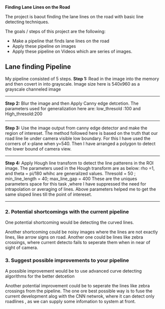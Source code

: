 **Finding Lane Lines on the Road**

The project is baout finding the lane lines on the road with basic line detecting techniques.

The goals / steps of this project are the following:
* Make a pipeline that finds lane lines on the road
* Apply these pipeline on images
* Apply these pipeline on Videos which are series of images.


Lane finding Pipeline
---
My pipeline consisted of 5 steps. 
**Step 1:**  Read in the image into the memory and then covert in into grayscale.
Image size here is 540x960 as a grayscale channeled image

[image1]: ./test_images/solidYellowLeft_gray.jpg "Grayscale"

---

**Step 2:**  Blur the image and then Apply Canny edge detcetion.
The parameters used for generalization here are: low_thresold :100 and High_thresold:200

[image2]: ./test_images/solidYellowLeft_canny.jpg "Grayscale"

---
**Step 3:**  Use the image output from canny edge detector and make the region of intereset.
The method followed here is based on the truth that our road line lie under camera visible low boundary.
For this I have used the corners of x-plane when y=540.
Then I have arranged a polygon to detect the lower bound of camera view.

---
**Step 4:**  Apply Hough line transform to detect the line patterens in the ROI image.
The parameters used in the Hough transform are as below:
rho =1, and theta = pi/180 whihc are generailzed values.
Thresold = 50 ; min_line_length = 40; max_line_gap = 400
These are the uniques parameters space for this task ,where I have suppressed the need for intrapolation or averaging of lines.
Above parameters helped me to get the same sloped lines till the point of intereset.

[image3]: ./test_images/solidYellowLeft_out.jpg "Grayscale"
	
---


### 2. Potential shortcomings with the current pipeline


One potential shortcoming would be detecting the curved lines.

Another shortcoming could be noisy images where the lines are not exactly lines, like arrow signs on road.
Another one could be lines like zebra crossings, where current detecto fails to seperate them when in near of sight of camera.


### 3. Suggest possible improvements to your pipeline

A possible improvement would be to use advanced curve detecting algorithms for the better detcetion

Another potential improvement could be to seperate the lines like zebra crossings from the pipeline.
The one ore best possible way is to fuse the current development alog with the CNN netwrok, 
where it can detect only roadlines , as we can supply some infomation to system at front.
